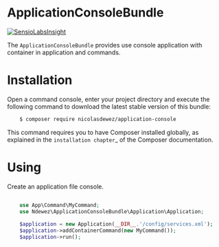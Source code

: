 ApplicationConsoleBundle
========================

[![SensioLabsInsight](https://insight.sensiolabs.com/projects/20fce30e-2616-4a51-8ff6-00e3d9dd1a1b/mini.png)](https://insight.sensiolabs.com/projects/20fce30e-2616-4a51-8ff6-00e3d9dd1a1b)

The `ApplicationConsoleBundle` provides use console application with container in application and commands.


# Installation

Open a command console, enter your project directory and execute the
following command to download the latest stable version of this bundle:

```bash
    $ composer require nicolasdewez/application-console
```

This command requires you to have Composer installed globally, as explained
in the ``installation chapter``_ of the Composer documentation.


# Using

Create an application file console.

```php

    use App\Command\MyCommand;
    use Ndewez\ApplicationConsoleBundle\Application\Application;
    
    $application = new Application(__DIR__.'/config/services.xml');
    $application->addContainerCommand(new MyCommand());
    $application->run();
```
